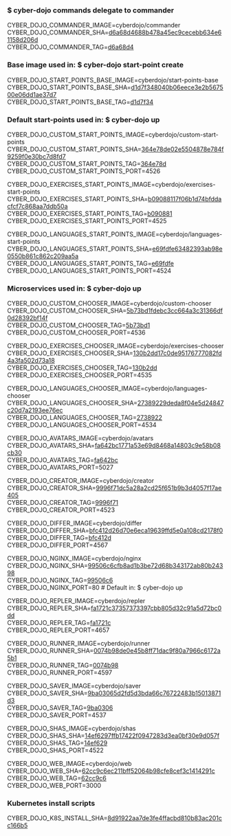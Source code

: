 ### $ cyber-dojo commands delegate to commander

CYBER_DOJO_COMMANDER_IMAGE=cyberdojo/commander  
CYBER_DOJO_COMMANDER_SHA=[d6a68d4688b478a45ec9cecebb634e61158d206d](https://github.com/cyber-dojo/commander/commit/d6a68d4688b478a45ec9cecebb634e61158d206d)  
CYBER_DOJO_COMMANDER_TAG=[d6a68d4](https://hub.docker.com/layers/cyberdojo/commander/d6a68d4/images/sha256-847b36cd7b00a3c79665200ff5d1638a7699522703ba6fb8d13daa572d578e35)  

### Base image used in: $ cyber-dojo start-point create

CYBER_DOJO_START_POINTS_BASE_IMAGE=cyberdojo/start-points-base  
CYBER_DOJO_START_POINTS_BASE_SHA=[d1d7f348040b06eece3e2b567500e06dd1ae37d7](https://github.com/cyber-dojo/start-points-base/commit/d1d7f348040b06eece3e2b567500e06dd1ae37d7)  
CYBER_DOJO_START_POINTS_BASE_TAG=[d1d7f34](https://hub.docker.com/layers/cyberdojo/start-points-base/d1d7f34/images/sha256-463af2b0c3464f238ca94586ad1537cea310178f423cf1d141452e5222ab0fd5)  

### Default start-points used in: $ cyber-dojo up

CYBER_DOJO_CUSTOM_START_POINTS_IMAGE=cyberdojo/custom-start-points  
CYBER_DOJO_CUSTOM_START_POINTS_SHA=[364e78de02e5504878e784f9259f0e30bc7d8fd7](https://github.com/cyber-dojo/custom-start-points/commit/364e78de02e5504878e784f9259f0e30bc7d8fd7)  
CYBER_DOJO_CUSTOM_START_POINTS_TAG=[364e78d](https://hub.docker.com/layers/cyberdojo/custom-start-points/364e78d/images/sha256-ba1449d8dda5f554ef2cb7912159bbfb7102c4971243c49d446f76c835612382)  
CYBER_DOJO_CUSTOM_START_POINTS_PORT=4526

CYBER_DOJO_EXERCISES_START_POINTS_IMAGE=cyberdojo/exercises-start-points  
CYBER_DOJO_EXERCISES_START_POINTS_SHA=[b09088117f06b1d74bfddacfcf7c868aa7ddb50a](https://github.com/cyber-dojo/exercises-start-points/commit/b09088117f06b1d74bfddacfcf7c868aa7ddb50a)  
CYBER_DOJO_EXERCISES_START_POINTS_TAG=[b090881](https://hub.docker.com/layers/cyberdojo/exercises-start-points/b090881/images/sha256-61a5f0c082079ae16a0b5739c587566327f33e7aa02619de69521e21c78eb501)  
CYBER_DOJO_EXERCISES_START_POINTS_PORT=4525

CYBER_DOJO_LANGUAGES_START_POINTS_IMAGE=cyberdojo/languages-start-points  
CYBER_DOJO_LANGUAGES_START_POINTS_SHA=[e69fdfe63482393ab98e0550b861c862c209aa5a](https://github.com/cyber-dojo/languages-start-points/commit/e69fdfe63482393ab98e0550b861c862c209aa5a)  
CYBER_DOJO_LANGUAGES_START_POINTS_TAG=[e69fdfe](https://hub.docker.com/layers/cyberdojo/languages-start-points/e69fdfe/images/sha256-4c8615be2df7ebcb812184430fc0658e1ab23e851186440d9d466604e949e6a6)  
CYBER_DOJO_LANGUAGES_START_POINTS_PORT=4524

### Microservices used in: $ cyber-dojo up

CYBER_DOJO_CUSTOM_CHOOSER_IMAGE=cyberdojo/custom-chooser  
CYBER_DOJO_CUSTOM_CHOOSER_SHA=[5b73bd1fdebc3cc664a3c31366df0d28392bf14f](https://github.com/cyber-dojo/custom-chooser/commit/5b73bd1fdebc3cc664a3c31366df0d28392bf14f)  
CYBER_DOJO_CUSTOM_CHOOSER_TAG=[5b73bd1](https://hub.docker.com/layers/cyberdojo/custom-chooser/5b73bd1/images/sha256-0ee460f8e2a56fc46e74c11daecb5769c24bcef573c8f8a196d515d5d32e7856)  
CYBER_DOJO_CUSTOM_CHOOSER_PORT=4536

CYBER_DOJO_EXERCISES_CHOOSER_IMAGE=cyberdojo/exercises-chooser  
CYBER_DOJO_EXERCISES_CHOOSER_SHA=[130b2dd17c0de95176777082fd4a3fa502d73a18](https://github.com/cyber-dojo/exercises-chooser/commit/130b2dd17c0de95176777082fd4a3fa502d73a18)  
CYBER_DOJO_EXERCISES_CHOOSER_TAG=[130b2dd](https://hub.docker.com/layers/cyberdojo/exercises-chooser/130b2dd/images/sha256-96bbeebb835e8f61613c9ba5d7980ade898a8dc36956bcf6bdb53e50f70a1fa8)  
CYBER_DOJO_EXERCISES_CHOOSER_PORT=4535

CYBER_DOJO_LANGUAGES_CHOOSER_IMAGE=cyberdojo/languages-chooser  
CYBER_DOJO_LANGUAGES_CHOOSER_SHA=[27389229deda8f04e5d24847c20d7a2193ee76ec](https://github.com/cyber-dojo/languages-chooser/commit/27389229deda8f04e5d24847c20d7a2193ee76ec)  
CYBER_DOJO_LANGUAGES_CHOOSER_TAG=[2738922](https://hub.docker.com/layers/cyberdojo/languages-chooser/2738922/images/sha256-e45a4284509849ff89c76b90749f77eeef0b915f0a96b8efa449ec51356a7e8d)  
CYBER_DOJO_LANGUAGES_CHOOSER_PORT=4534

CYBER_DOJO_AVATARS_IMAGE=cyberdojo/avatars  
CYBER_DOJO_AVATARS_SHA=[fa642bc1771a53e69d8468a14803c9e58b08cb30](https://github.com/cyber-dojo/avatars/commit/fa642bc1771a53e69d8468a14803c9e58b08cb30)  
CYBER_DOJO_AVATARS_TAG=[fa642bc](https://hub.docker.com/layers/cyberdojo/avatars/fa642bc/images/sha256-886ef55433c2e754deca379b4785e08e8eca6c1957ed68137ac547cba9e46c2f)  
CYBER_DOJO_AVATARS_PORT=5027

CYBER_DOJO_CREATOR_IMAGE=cyberdojo/creator  
CYBER_DOJO_CREATOR_SHA=[9996f71dc5a28a2cd25f651b9b3d4057f17ae405](https://github.com/cyber-dojo/creator/commit/9996f71dc5a28a2cd25f651b9b3d4057f17ae405)  
CYBER_DOJO_CREATOR_TAG=[9996f71](https://hub.docker.com/layers/cyberdojo/creator/9996f71/images/sha256-fda1b6b73f54099cc503691d1da2b0c6a31052408fd9aeaca872ec623e66712e)  
CYBER_DOJO_CREATOR_PORT=4523

CYBER_DOJO_DIFFER_IMAGE=cyberdojo/differ  
CYBER_DOJO_DIFFER_SHA=[bfc412d26d70e6eca19639ffd5e0a108cd2178f0](https://github.com/cyber-dojo/differ/commit/bfc412d26d70e6eca19639ffd5e0a108cd2178f0)  
CYBER_DOJO_DIFFER_TAG=[bfc412d](https://hub.docker.com/layers/cyberdojo/differ/bfc412d/images/sha256-6166bb0d0881504ab6327de974fdf57903e7864615f232ca6136ff6423c35fe7)  
CYBER_DOJO_DIFFER_PORT=4567

CYBER_DOJO_NGINX_IMAGE=cyberdojo/nginx  
CYBER_DOJO_NGINX_SHA=[99506c6cfb8ad1b3be72d68b343172ab80b24398](https://github.com/cyber-dojo/nginx/commit/99506c6cfb8ad1b3be72d68b343172ab80b24398)  
CYBER_DOJO_NGINX_TAG=[99506c6](https://hub.docker.com/layers/cyberdojo/nginx/99506c6/images/sha256-5a019abac1b20d5151dc5891feb138ff696558581b6791a2d9347cb98454352d)  
CYBER_DOJO_NGINX_PORT=80 # Default in: $ cyber-dojo up

CYBER_DOJO_REPLER_IMAGE=cyberdojo/repler  
CYBER_DOJO_REPLER_SHA=[fa1721c37357373397cbb805d32c91a5d72bc0dd](https://github.com/cyber-dojo/repler/commit/fa1721c37357373397cbb805d32c91a5d72bc0dd)  
CYBER_DOJO_REPLER_TAG=[fa1721c](https://hub.docker.com/layers/cyberdojo/repler/fa1721c/images/sha256-0467b1ffb64e69fc9df3db0ef2f0fe50ff3c458c0ad0d9172541cad9e9184059)  
CYBER_DOJO_REPLER_PORT=4657

CYBER_DOJO_RUNNER_IMAGE=cyberdojo/runner  
CYBER_DOJO_RUNNER_SHA=[0074b98de0e45b8ff71dac9f80a7966c6172a5b1](https://github.com/cyber-dojo/runner/commit/0074b98de0e45b8ff71dac9f80a7966c6172a5b1)  
CYBER_DOJO_RUNNER_TAG=[0074b98](https://hub.docker.com/layers/cyberdojo/runner/0074b98/images/sha256-0fec19cc70f60583bed66c413f886b3c78eef1e57404d85f88977fb78850360b)  
CYBER_DOJO_RUNNER_PORT=4597

CYBER_DOJO_SAVER_IMAGE=cyberdojo/saver  
CYBER_DOJO_SAVER_SHA=[9ba03065d2fd5d3bda66c76722483b15013871d3](https://github.com/cyber-dojo/saver/commit/9ba03065d2fd5d3bda66c76722483b15013871d3)  
CYBER_DOJO_SAVER_TAG=[9ba0306](https://hub.docker.com/layers/cyberdojo/saver/9ba0306/images/sha256-d5b4b493b96a407d46d2ca3af0bb4e9ffd225df78a5aed105224e4120b3b9814)  
CYBER_DOJO_SAVER_PORT=4537

CYBER_DOJO_SHAS_IMAGE=cyberdojo/shas  
CYBER_DOJO_SHAS_SHA=[14ef6297ffb17422f0947283d3ea0bf30e9d057f](https://github.com/cyber-dojo/shas/commit/14ef6297ffb17422f0947283d3ea0bf30e9d057f)  
CYBER_DOJO_SHAS_TAG=[14ef629](https://hub.docker.com/layers/cyberdojo/shas/14ef629/images/sha256-17eb94d19eb0b32039f35b64f671720a9df95754e1bf3a43d9ca9ece7c5ce53f)  
CYBER_DOJO_SHAS_PORT=4522

CYBER_DOJO_WEB_IMAGE=cyberdojo/web  
CYBER_DOJO_WEB_SHA=[62cc9c6ec211bff52064b98cfe8cef3c1414291c](https://github.com/cyber-dojo/web/commit/62cc9c6ec211bff52064b98cfe8cef3c1414291c)  
CYBER_DOJO_WEB_TAG=[62cc9c6](https://hub.docker.com/layers/cyberdojo/web/62cc9c6/images/sha256-2fa0ec81c4bd331446f1e2c504802a8ef6b844a9aaf8b294ae2cc3da8c1e0a4c)  
CYBER_DOJO_WEB_PORT=3000

### Kubernetes install scripts
CYBER_DOJO_K8S_INSTALL_SHA=[8d91922aa7de3fe4ffacbd810b83ac201cc166b5](https://github.com/cyber-dojo/k8s-install/commit/8d91922aa7de3fe4ffacbd810b83ac201cc166b5)  
